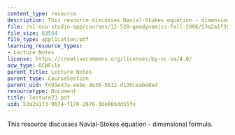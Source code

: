 ```yaml
---
content_type: resource
description: This resource discusses Navial-Stokes equation - dimensional formula.
file: /ol-ocw-studio-app/courses/12-520-geodynamics-fall-2006/53a2a1f39674f170267638e066dd55fe_lecture23.pdf
file_size: 63554
file_type: application/pdf
learning_resource_types:
- Lecture Notes
license: https://creativecommons.org/licenses/by-nc-sa/4.0/
ocw_type: OCWFile
parent_title: Lecture Notes
parent_type: CourseSection
parent_uid: f491e47a-eebe-de30-5612-d139ceabe8ad
resourcetype: Document
title: lecture23.pdf
uid: 53a2a1f3-9674-f170-2676-38e066dd55fe
---
```

This resource discusses Navial-Stokes equation - dimensional formula.